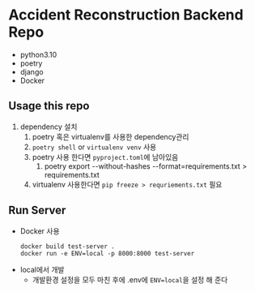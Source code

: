# Accident Reconstruction Backend Repo
- python3.10
- poetry
- django
- Docker 

## Usage this repo
1. dependency 설치
   1. poetry 혹은 virtualenv를 사용한 dependency관리
   2. `poetry shell` or `virtualenv venv` 사용
   3. poetry 사용 한다면 `pyproject.toml`에 남아있음
      1. poetry export --without-hashes --format=requirements.txt > requirements.txt
   4. virtualenv 사용한다면 `pip freeze > requriements.txt` 필요

## Run Server
- Docker 사용
  ```shell
  docker build test-server .
  docker run -e ENV=local -p 8000:8000 test-server 
  ```
- local에서 개발
  - 개발환경 설정을 모두 마친 후에 .env에 `ENV=local`을 설정 해 준다